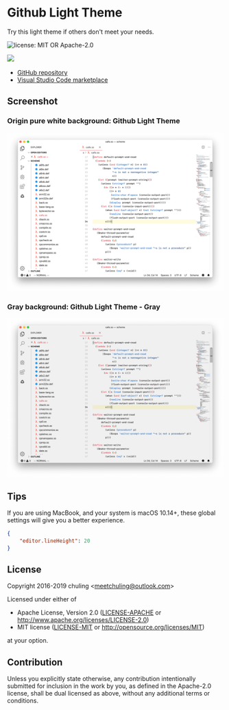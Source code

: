 # Github Light Theme

Try this light theme if others don't meet your needs.

![license: MIT OR Apache-2.0](https://img.shields.io/badge/license-MIT%20OR%20Apache--2.0-D42129)

[![](https://img.shields.io/github/stars/chuling/vscode-theme-github-light?style=social)](https://github.com/chuling/vscode-theme-github-light/stargazers)

* [GitHub repository](https://github.com/chuling/vscode-theme-github-light.git)
* [Visual Studio Code marketplace](https://marketplace.visualstudio.com/items?itemName=Hyzeta.vscode-theme-github-light)

## Screenshot

### Origin pure white background: Github Light Theme

![pure white background](./screenshot/0.png)

### Gray background: Github Light Theme - Gray

![gray background](./screenshot/1.png)

## Tips

If you are using MacBook, and your system is macOS 10.14+, these global settings will give you a better experience.

```json
{
    "editor.lineHeight": 20
}
```

## License

Copyright 2016-2019 chuling \<meetchuling@outlook.com\>

Licensed under either of

 * Apache License, Version 2.0
   ([LICENSE-APACHE](LICENSE-APACHE) or http://www.apache.org/licenses/LICENSE-2.0)
 * MIT license
   ([LICENSE-MIT](LICENSE-MIT) or http://opensource.org/licenses/MIT)

at your option.

## Contribution

Unless you explicitly state otherwise, any contribution intentionally submitted
for inclusion in the work by you, as defined in the Apache-2.0 license, shall be
dual licensed as above, without any additional terms or conditions.
